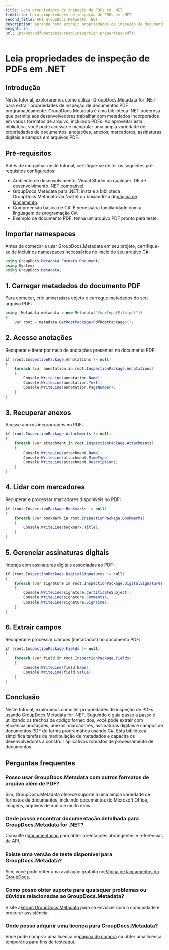 ```yaml
---
title: Leia propriedades de inspeção de PDFs em .NET
linktitle: Leia propriedades de inspeção de PDFs em .NET
second_title: API GroupDocs.Metadata .NET
description: Aprenda como extrair propriedades de inspeção de documentos PDF usando GroupDocs.Metadata for .NET. Explore anotações, anexos e muito mais.
weight: 14
url: /pt/net/pdf-metadata/read-inspection-properties-pdfs/
---
```


# Leia propriedades de inspeção de PDFs em .NET

## Introdução
Neste tutorial, exploraremos como utilizar GroupDocs.Metadata for .NET para extrair propriedades de inspeção de documentos PDF programaticamente. GroupDocs.Metadata é uma biblioteca .NET poderosa que permite aos desenvolvedores trabalhar com metadados incorporados em vários formatos de arquivo, incluindo PDFs. Ao aproveitar esta biblioteca, você pode acessar e manipular uma ampla variedade de propriedades de documentos, anotações, anexos, marcadores, assinaturas digitais e campos em arquivos PDF.
## Pré-requisitos
Antes de mergulhar neste tutorial, certifique-se de ter os seguintes pré-requisitos configurados:
- Ambiente de desenvolvimento: Visual Studio ou qualquer IDE de desenvolvimento .NET compatível.
-  GroupDocs.Metadata para .NET: instale a biblioteca GroupDocs.Metadata via NuGet ou baixando-a do[página de lançamento](https://releases.groupdocs.com/metadata/net/).
- Compreensão básica de C#: É necessária familiaridade com a linguagem de programação C#.
- Exemplo de documento PDF: tenha um arquivo PDF pronto para teste.

## Importar namespaces
Antes de começar a usar GroupDocs.Metadata em seu projeto, certifique-se de incluir os namespaces necessários no início do seu arquivo C#:
```csharp
using GroupDocs.Metadata.Formats.Document;
using System;
using GroupDocs.Metadata;
```
## 1. Carregar metadados do documento PDF
 Para começar, crie um`Metadata` objeto e carregue metadados do seu arquivo PDF:
```csharp
using (Metadata metadata = new Metadata("YourInputFile.pdf"))
{
    var root = metadata.GetRootPackage<PdfRootPackage>();
```
## 2. Acesse anotações
Recuperar e iterar por meio de anotações presentes no documento PDF:
```csharp
if (root.InspectionPackage.Annotations != null)
{
    foreach (var annotation in root.InspectionPackage.Annotations)
    {
        Console.WriteLine(annotation.Name);
        Console.WriteLine(annotation.Text);
        Console.WriteLine(annotation.PageNumber);
    }
}
```
## 3. Recuperar anexos
Acesse anexos incorporados no PDF:
```csharp
if (root.InspectionPackage.Attachments != null)
{
    foreach (var attachment in root.InspectionPackage.Attachments)
    {
        Console.WriteLine(attachment.Name);
        Console.WriteLine(attachment.MimeType);
        Console.WriteLine(attachment.Description);
    }
}
```
## 4. Lidar com marcadores
Recuperar e processar marcadores disponíveis no PDF:
```csharp
if (root.InspectionPackage.Bookmarks != null)
{
    foreach (var bookmark in root.InspectionPackage.Bookmarks)
    {
        Console.WriteLine(bookmark.Title);
    }
}
```
## 5. Gerenciar assinaturas digitais
Interaja com assinaturas digitais associadas ao PDF:
```csharp
if (root.InspectionPackage.DigitalSignatures != null)
{
    foreach (var signature in root.InspectionPackage.DigitalSignatures)
    {
        Console.WriteLine(signature.CertificateSubject);
        Console.WriteLine(signature.Comments);
        Console.WriteLine(signature.SignTime);
    }
}
```
## 6. Extrair campos
Recuperar e processar campos (metadados) no documento PDF:
```csharp
if (root.InspectionPackage.Fields != null)
{
    foreach (var field in root.InspectionPackage.Fields)
    {
        Console.WriteLine(field.Name);
        Console.WriteLine(field.Value);
    }
}
```

## Conclusão
Neste tutorial, exploramos como ler propriedades de inspeção de PDFs usando GroupDocs.Metadata for .NET. Seguindo o guia passo a passo e utilizando os trechos de código fornecidos, você pode extrair com eficiência anotações, anexos, marcadores, assinaturas digitais e campos de documentos PDF de forma programática usando C#. Esta biblioteca simplifica tarefas de manipulação de metadados e capacita os desenvolvedores a construir aplicativos robustos de processamento de documentos.

## Perguntas frequentes
### Posso usar GroupDocs.Metadata com outros formatos de arquivo além de PDF?
Sim, GroupDocs.Metadata oferece suporte a uma ampla variedade de formatos de documentos, incluindo documentos do Microsoft Office, imagens, arquivos de áudio e muito mais.
### Onde posso encontrar documentação detalhada para GroupDocs.Metadata for .NET?
 Consulte o[documentação](https://tutorials.groupdocs.com/metadata/net/) para obter orientações abrangentes e referências de API.
### Existe uma versão de teste disponível para GroupDocs.Metadata?
 Sim, você pode obter uma avaliação gratuita no[Página de lançamentos do GroupDocs](https://releases.groupdocs.com/).
### Como posso obter suporte para quaisquer problemas ou dúvidas relacionadas ao GroupDocs.Metadata?
 Visite a[Fórum GroupDocs.Metadata](https://forum.groupdocs.com/c/metadata/14) para se envolver com a comunidade e procurar assistência.
### Onde posso adquirir uma licença para GroupDocs.Metadata?
Você pode comprar uma licença no[página de compra](https://purchase.groupdocs.com/buy) ou obter uma licença temporária para fins de teste[aqui](https://purchase.groupdocs.com/temporary-license/).